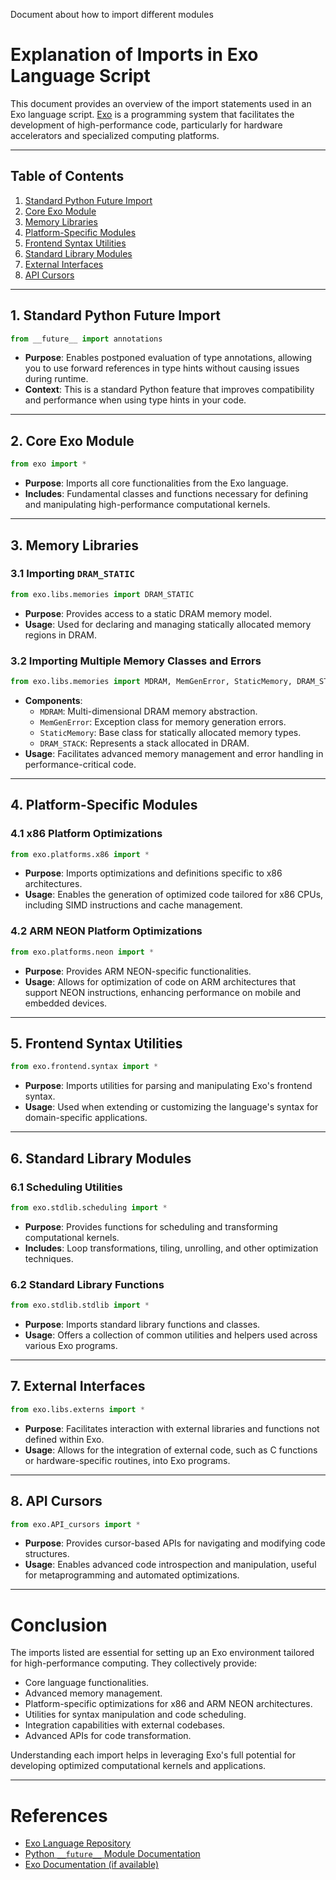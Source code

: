 Document about how to import different modules

# Explanation of Imports in Exo Language Script

This document provides an overview of the import statements used in an Exo language script. [Exo](https://github.com/exo-lang/exo) is a programming system that facilitates the development of high-performance code, particularly for hardware accelerators and specialized computing platforms.

---

## Table of Contents

1. [Standard Python Future Import](#1-standard-python-future-import)
2. [Core Exo Module](#2-core-exo-module)
3. [Memory Libraries](#3-memory-libraries)
4. [Platform-Specific Modules](#4-platform-specific-modules)
5. [Frontend Syntax Utilities](#5-frontend-syntax-utilities)
6. [Standard Library Modules](#6-standard-library-modules)
7. [External Interfaces](#7-external-interfaces)
8. [API Cursors](#8-api-cursors)

---

## 1. Standard Python Future Import

```python
from __future__ import annotations
```

- **Purpose**: Enables postponed evaluation of type annotations, allowing you to use forward references in type hints without causing issues during runtime.
- **Context**: This is a standard Python feature that improves compatibility and performance when using type hints in your code.

---

## 2. Core Exo Module

```python
from exo import *
```

- **Purpose**: Imports all core functionalities from the Exo language.
- **Includes**: Fundamental classes and functions necessary for defining and manipulating high-performance computational kernels.

---

## 3. Memory Libraries

### 3.1 Importing `DRAM_STATIC`

```python
from exo.libs.memories import DRAM_STATIC
```

- **Purpose**: Provides access to a static DRAM memory model.
- **Usage**: Used for declaring and managing statically allocated memory regions in DRAM.

### 3.2 Importing Multiple Memory Classes and Errors

```python
from exo.libs.memories import MDRAM, MemGenError, StaticMemory, DRAM_STACK
```

- **Components**:
  - `MDRAM`: Multi-dimensional DRAM memory abstraction.
  - `MemGenError`: Exception class for memory generation errors.
  - `StaticMemory`: Base class for statically allocated memory types.
  - `DRAM_STACK`: Represents a stack allocated in DRAM.
- **Usage**: Facilitates advanced memory management and error handling in performance-critical code.

---

## 4. Platform-Specific Modules

### 4.1 x86 Platform Optimizations

```python
from exo.platforms.x86 import *
```

- **Purpose**: Imports optimizations and definitions specific to x86 architectures.
- **Usage**: Enables the generation of optimized code tailored for x86 CPUs, including SIMD instructions and cache management.

### 4.2 ARM NEON Platform Optimizations

```python
from exo.platforms.neon import *
```

- **Purpose**: Provides ARM NEON-specific functionalities.
- **Usage**: Allows for optimization of code on ARM architectures that support NEON instructions, enhancing performance on mobile and embedded devices.

---

## 5. Frontend Syntax Utilities

```python
from exo.frontend.syntax import *
```

- **Purpose**: Imports utilities for parsing and manipulating Exo's frontend syntax.
- **Usage**: Used when extending or customizing the language's syntax for domain-specific applications.

---

## 6. Standard Library Modules

### 6.1 Scheduling Utilities

```python
from exo.stdlib.scheduling import *
```

- **Purpose**: Provides functions for scheduling and transforming computational kernels.
- **Includes**: Loop transformations, tiling, unrolling, and other optimization techniques.

### 6.2 Standard Library Functions

```python
from exo.stdlib.stdlib import *
```

- **Purpose**: Imports standard library functions and classes.
- **Usage**: Offers a collection of common utilities and helpers used across various Exo programs.

---

## 7. External Interfaces

```python
from exo.libs.externs import *
```

- **Purpose**: Facilitates interaction with external libraries and functions not defined within Exo.
- **Usage**: Allows for the integration of external code, such as C functions or hardware-specific routines, into Exo programs.

---

## 8. API Cursors

```python
from exo.API_cursors import *
```

- **Purpose**: Provides cursor-based APIs for navigating and modifying code structures.
- **Usage**: Enables advanced code introspection and manipulation, useful for metaprogramming and automated optimizations.

---

# Conclusion

The imports listed are essential for setting up an Exo environment tailored for high-performance computing. They collectively provide:

- Core language functionalities.
- Advanced memory management.
- Platform-specific optimizations for x86 and ARM NEON architectures.
- Utilities for syntax manipulation and code scheduling.
- Integration capabilities with external codebases.
- Advanced APIs for code transformation.

Understanding each import helps in leveraging Exo's full potential for developing optimized computational kernels and applications.

---

# References

- [Exo Language Repository](https://github.com/exo-lang/exo)
- [Python `__future__` Module Documentation](https://docs.python.org/3/library/__future__.html)
- [Exo Documentation (if available)](https://github.com/exo-lang/exo/wiki)

